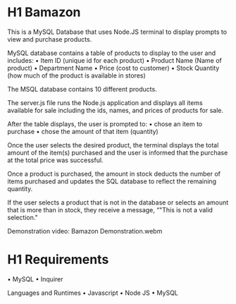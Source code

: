 # H1 Bamazon

This is a MySQL Database that uses Node.JS terminal to display prompts to view and purchase products.

MySQL database contains a table of products to display to the user and includes:
• Item ID (unique id for each product)
• Product Name (Name of product)
• Department Name
• Price (cost to customer)
• Stock Quantity (how much of the product is available in stores)

The MSQL database contains 10 different products.

The server.js file runs the Node.js application and displays all items available for sale including the ids, names, and prices of products for sale.

After the table displays, the user is prompted to:
• chose an item to purchase
• chose the amount of that item (quantity)

Once the user selects the desired product, the terminal displays the total amount of the item(s) purchased and the user is informed that the purchase at the total price was successful.

Once a product is purchased, the amount in stock deducts the number of items purchased and updates the SQL database to reflect the remaining quantity.

If the user selects a product that is not in the database or selects an amount that is more than in stock, they receive a message, “"This is not a valid selection."

Demonstration video: Bamazon Demonstration.webm

# H1 Requirements
• MySQL
• Inquirer

Languages and Runtimes
• Javascript
• Node JS
• MySQL
